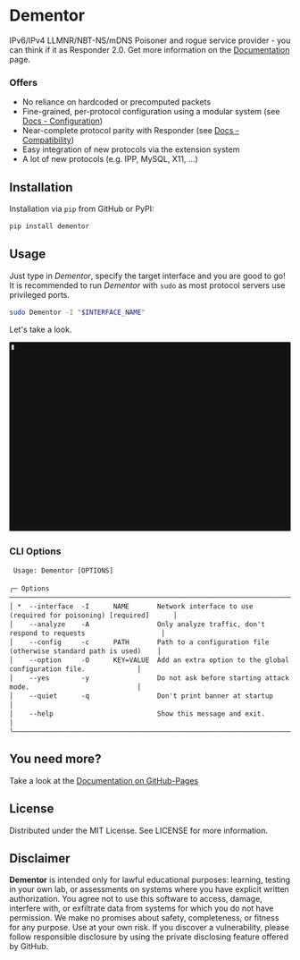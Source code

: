 # Dementor

IPv6/IPv4 LLMNR/NBT-NS/mDNS Poisoner and rogue service provider - you can think if it as Responder 2.0. Get more information
on the [Documentation](https://matrixeditor.github.io/dementor/) page.

### Offers

- No reliance on hardcoded or precomputed packets
- Fine-grained, per-protocol configuration using a modular system (see [Docs - Configuration](https://matrixeditor.github.io/dementor/config/index.html))
- Near-complete protocol parity with Responder (see [Docs - Compatibility](https://matrixeditor.github.io/dementor/compat.html))
- Easy integration of new protocols via the extension system
- A lot of new protocols (e.g. IPP, MySQL, X11, ...)

## Installation

Installation via `pip` from GitHub or PyPI:

```bash
pip install dementor
```

## Usage

Just type in _Dementor_, specify the target interface and you are good to go! It is recommended
to run _Dementor_ with `sudo` as most protocol servers use privileged ports.

```bash
sudo Dementor -I "$INTERFACE_NAME"
```

Let's take a look.

![index_video](https://raw.githubusercontent.com/MatrixEditor/dementor/refs/heads/master/docs/source/_static/images/index-video.gif)

### CLI Options

```
 Usage: Dementor [OPTIONS]

╭─ Options ────────────────────────────────────────────────────────────────────────────────────────────╮
│ *  --interface  -I      NAME       Network interface to use (required for poisoning) [required]      │
│    --analyze    -A                 Only analyze traffic, don't respond to requests                   │
│    --config     -c      PATH       Path to a configuration file (otherwise standard path is used)    │
│    --option     -O      KEY=VALUE  Add an extra option to the global configuration file.             │
│    --yes        -y                 Do not ask before starting attack mode.                           │
│    --quiet      -q                 Don't print banner at startup                                     │
│    --help                          Show this message and exit.                                       │
╰──────────────────────────────────────────────────────────────────────────────────────────────────────╯
```

## You need more?

Take a look at the [Documentation on GitHub-Pages](https://matrixeditor.github.io/dementor/)


## License

Distributed under the MIT License. See LICENSE for more information.

## Disclaimer

**Dementor** is intended only for lawful educational purposes: learning, testing
in your own lab, or assessments on systems where you have explicit written
authorization. You agree not to use this software to access,  damage, interfere
with, or exfiltrate data from systems for which you do not have permission.
We make no promises about safety, completeness, or fitness for any purpose. Use
at your own risk. If you discover a vulnerability, please follow responsible
disclosure by using the private disclosing feature offered by GitHub.